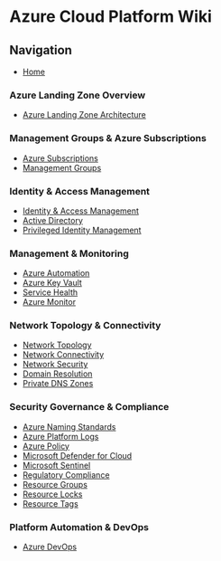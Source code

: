 <!-- markdownlint-disable -->

# Azure Cloud Platform Wiki

<!-- markdownlint-restore -->

## Navigation

- [Home][wiki_home]

### Azure Landing Zone Overview

- [Azure Landing Zone Architecture][wiki_azure_landing_zone_architecture]

### Management Groups & Azure Subscriptions

- [Azure Subscriptions][wiki_azure_subscriptions]
- [Management Groups][wiki_management_groups]

### Identity & Access Management

- [Identity & Access Management][wiki_identity_and_access_management]
- [Active Directory][wiki_active_directory]
- [Privileged Identity Management][wiki_privileged_identity_management]

### Management & Monitoring

- [Azure Automation][wiki_azure_automation]
- [Azure Key Vault][wiki_azure_key_vault]
- [Service Health][wiki_service_health]
- [Azure Monitor][wiki_azure_monitor]

### Network Topology & Connectivity

- [Network Topology][wiki_network_topology]
- [Network Connectivity][wiki_network_connectivity]
- [Network Security][wiki_network_security]
- [Domain Resolution][wiki_domain_resolution]
- [Private DNS Zones][wiki_private_dns_zones]

### Security Governance & Compliance

- [Azure Naming Standards][wiki_azure_naming_standards]
- [Azure Platform Logs][wiki_azure_platform_logs]
- [Azure Policy][wiki_azure_policy]
- [Microsoft Defender for Cloud][wiki_microsoft_defender_for_cloud]
- [Microsoft Sentinel][wiki_microsoft_sentinel]
- [Regulatory Compliance][wiki_regulatory_compliance]
- [Resource Groups][wiki_resource_groups]
- [Resource Locks][wiki_resource_locks]
- [Resource Tags][wiki_resource_tags]

### Platform Automation & DevOps

- [Azure DevOps][wiki_azure_devops]

[wiki_home]: HighLevelDesign-home 'Wiki - Home'
[wiki_azure_landing_zone_architecture]: HighLevelDesign-azure-landing-zone-architecture 'Wiki - Azure Landing Zone Architecture'
[wiki_azure_devops]: HighLevelDesign-azure-devops 'Wiki - Azure DevOps'
[wiki_azure_naming_standards]: HighLevelDesign-azure-naming-standards 'Wiki - Azure Naming Standards'
[wiki_azure_platform_logs]: HighLevelDesign-azure-platform-logs 'Wiki - Azure Platform Logs'
[wiki_azure_policy]: HighLevelDesign-azure-policy 'Wiki - Azure Policy'
[wiki_microsoft_defender_for_cloud]: HighLevelDesign-defender-for-cloud 'Wiki - Defender for Cloud'
[wiki_microsoft_sentinel]: HighLevelDesign-microsoft-sentinel 'Wiki - Microsoft Sentinel'
[wiki_regulatory_compliance]: HighLevelDesign-regulatory-compliance 'Wiki - Regulatory Compliance'
[wiki_resource_groups]: HighLevelDesign-resource-groups 'Wiki - Resource Groups'
[wiki_resource_locks]: HighLevelDesign-resource-locks 'Wiki - Resource Locks'
[wiki_resource_tags]: HighLevelDesign-resource-tags 'Wiki - Resource Tags'
[wiki_azure_subscriptions]: HighLevelDesign-azure-subscriptions 'Wiki - Azure Subscriptions'
[wiki_management_groups]: HighLevelDesign-management-groups 'Wiki - Management Groups'
[wiki_identity_and_access_management]: HighLevelDesign-identity-access-management 'Wiki - Identity and Access Management'
[wiki_active_directory]: HighLevelDesign-active-directory 'Wiki - Active Directory'
[wiki_privileged_identity_management]: HighLevelDesign-privileged-identity-management 'Wiki - Privileged Identity Management'
[wiki_azure_automation]: HighLevelDesign-azure-automation 'Wiki - Azure Automation'
[wiki_azure_key_vault]: HighLevelDesign-azure-key-vault 'Wiki - Azure Key Vault'
[wiki_service_health]: HighLevelDesign-service-health 'Wiki - Service Health'
[wiki_azure_monitor]: HighLevelDesign-azure-monitor-workbooks 'Wiki - Azure Monitor Workbooks'
[wiki_network_topology]: HighLevelDesign-network-topology 'Wiki - Network Topology'
[wiki_network_connectivity]: HighLevelDesign-network-connectivity 'Wiki - Network Connectivity'
[wiki_network_security]: HighLevelDesign-network-security 'Wiki - Network Security'
[wiki_private_dns_zones]: HighLevelDesign-private-dns-zones 'Wiki - Private DNS Zones'
[wiki_domain_resolution]: HighLevelDesign-dns-resolution 'Wiki - DNS Resolution'
